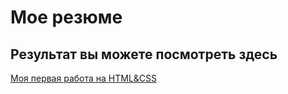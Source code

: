 # Мое резюме
## Результат вы можете посмотреть здесь
[Моя первая работа на HTML&CSS](https://linaowl.github.io/Resume/)
